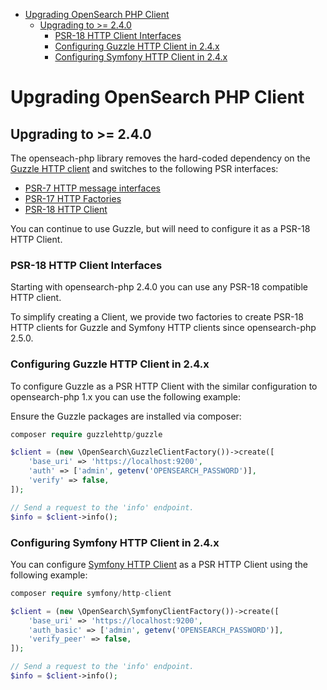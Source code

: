 - [Upgrading OpenSearch PHP Client](#upgrading-opensearch-php-client)
  - [Upgrading to \>= 2.4.0](#upgrading-to--240)
    - [PSR-18 HTTP Client Interfaces](#psr-18-http-client-interfaces)
    - [Configuring Guzzle HTTP Client in 2.4.x](#configuring-guzzle-http-client-in-24x)
    - [Configuring Symfony HTTP Client in 2.4.x](#configuring-symfony-http-client-in-24x)

# Upgrading OpenSearch PHP Client

## Upgrading to >= 2.4.0

The openseach-php library removes the hard-coded dependency on the [Guzzle HTTP client](https://docs.guzzlephp.org/en/stable/#) and switches to the following PSR interfaces: 

- [PSR-7 HTTP message interfaces](https://www.php-fig.org/psr/psr-7/)
- [PSR-17 HTTP Factories](https://www.php-fig.org/psr/psr-17/)
- [PSR-18 HTTP Client](https://www.php-fig.org/psr/psr-18/)

You can continue to use Guzzle, but will need to configure it as a PSR-18 HTTP Client.

### PSR-18 HTTP Client Interfaces

Starting with opensearch-php 2.4.0 you can use any PSR-18 compatible HTTP client. 

To simplify creating a Client, we provide two factories to create PSR-18 HTTP clients for Guzzle and Symfony HTTP clients since opensearch-php 2.5.0.

### Configuring Guzzle HTTP Client in 2.4.x

To configure Guzzle as a PSR HTTP Client with the similar configuration to opensearch-php 1.x you can use the following example:

Ensure the Guzzle packages are installed via composer:

```php
composer require guzzlehttp/guzzle
```

```php
$client = (new \OpenSearch\GuzzleClientFactory())->create([
    'base_uri' => 'https://localhost:9200',
    'auth' => ['admin', getenv('OPENSEARCH_PASSWORD')],
    'verify' => false,
]);

// Send a request to the 'info' endpoint.
$info = $client->info();
```

### Configuring Symfony HTTP Client in 2.4.x

You can configure [Symfony HTTP Client](https://symfony.com/doc/current/http_client.html) as a PSR HTTP Client using the following example:

```php
composer require symfony/http-client
```

```php
$client = (new \OpenSearch\SymfonyClientFactory())->create([
    'base_uri' => 'https://localhost:9200',
    'auth_basic' => ['admin', getenv('OPENSEARCH_PASSWORD')],
    'verify_peer' => false,
]);

// Send a request to the 'info' endpoint.
$info = $client->info();
```
